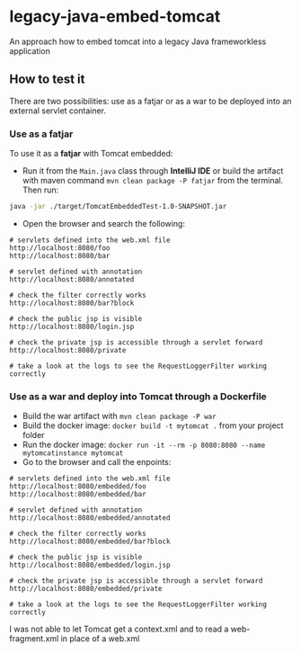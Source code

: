 # legacy-java-embed-tomcat
An approach how to embed tomcat into a legacy Java frameworkless application 

## How to test it

There are two possibilities: use as a fatjar or as a war to be deployed into an external servlet container.

### Use as a fatjar

To use it as a **fatjar** with Tomcat embedded:

- Run it from the `Main.java` class through **IntelliJ IDE** or build the artifact with maven command `mvn clean package -P fatjar` from the terminal. Then run:
```bash
java -jar ./target/TomcatEmbeddedTest-1.0-SNAPSHOT.jar
```
- Open the browser and search the following:
```
# servlets defined into the web.xml file
http://localhost:8080/foo
http://localhost:8080/bar

# servlet defined with annotation
http://localhost:8080/annotated

# check the filter correctly works
http://localhost:8080/bar?block

# check the public jsp is visible
http://localhost:8080/login.jsp

# check the private jsp is accessible through a servlet forward
http://localhost:8080/private

# take a look at the logs to see the RequestLoggerFilter working correctly

```

### Use as a war and deploy into Tomcat through a Dockerfile

- Build the war artifact with `mvn clean package -P war`
- Build the docker image: `docker build -t mytomcat .` from your project folder
- Run the docker image: `docker run -it --rm -p 8080:8080 --name mytomcatinstance mytomcat`
- Go to the browser and call the enpoints:
```
# servlets defined into the web.xml file
http://localhost:8080/embedded/foo
http://localhost:8080/embedded/bar

# servlet defined with annotation
http://localhost:8080/embedded/annotated

# check the filter correctly works
http://localhost:8080/embedded/bar?block

# check the public jsp is visible
http://localhost:8080/embedded/login.jsp

# check the private jsp is accessible through a servlet forward
http://localhost:8080/embedded/private

# take a look at the logs to see the RequestLoggerFilter working correctly

```

I was not able to let Tomcat get a context.xml and to read a web-fragment.xml in place of a web.xml

